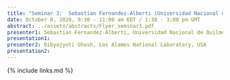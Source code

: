 ```yaml
---
title: "Seminar 3:  Sebastian Fernandez-Alberti (Universidad Nacional de Quilmes, Argentina) and Dibyajyoti Ghosh (Los Alamos National Laboratory, USA)"
date: October 8, 2020, 9:30 - 11:00 am EDT / 1:30 - 3:00 pm GMT
abstract: ../assets/abstracts/Flyer_seminar3.pdf
presenter1: Sebastian Fernandez-Alberti, Universidad Nacional de Quilmes, Argentina
presentation1: 
presenter2: Dibyajyoti Ghosh, Los Alamos National Laboratory, USA
presentation2: 
---
```

 


{% include links.md %}

